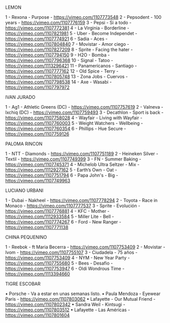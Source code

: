 

LEMON

1 - Rexona - Purpose - https://vimeo.com/1107773548
2 - Pepsodent - 100 years - https://vimeo.com/1107776159
3 - Pepsi - Si a todo - https://vimeo.com/1107772381
4 - La Virginia - Borderline - https://vimeo.com/1107821981
5 - Uber - Become Independet - https://vimeo.com/1107774921
6 - Sadia - Aces - https://vimeo.com/1107804840
7 - Movistar - Amor ciego - https://vimeo.com/1107827209
8 - Sprite - Facing the hater - https://vimeo.com/1107794150
9 - H2O - Bomba - https://vimeo.com/1107796368
10 - Signal - Tatoo - https://vimeo.com/1113296421
11 - Panamericanos - Santiago - https://vimeo.com/1107777162
12 - Old Spice - Terry - https://vimeo.com/1107805748
13 - Zona Jobs - Cuervos - https://vimeo.com/1107798538
14 - Axe - Wasabi - https://vimeo.com/1107797972



IVAN JURADO

1 - Ag1 - Athletic Greens (DC) - https://vimeo.com/1107757619
2 - Valneva - Ixchiq (DC) - https://vimeo.com/1107759493
3 - Decathlon - Sport is back - https://vimeo.com/1107758028
4 - Wayfair - Living with Wayfair - https://vimeo.com/1107760003
5 - Weight Watchers - Wellbeing - https://vimeo.com/1107760354
6 - Phillips - Hue Secure - https://vimeo.com/1107759126




PALOMA RINCON

1 - NTT - Diamonds - https://vimeo.com/1107751189
2 - Heineken Silver - Textil - https://vimeo.com/1107749399
3 - FN - Summer Baking - https://vimeo.com/1107745371
4 - Michelob Ultra Seltzer - Mix - https://vimeo.com/1112927162
5 - Earth’s Own - Oat - https://vimeo.com/1107751794
6 -  Papa John's - Big - https://vimeo.com/1107749963



LUCIANO URBANI

1 - Dubai - Nakheel - https://vimeo.com/1107778294
2 -  Toyota - Race in Monaco - https://vimeo.com/1107777537
3 -  Sprite - Evolución - https://vimeo.com/1107776881
4 - KFC - Mother - https://vimeo.com/1112933584
5 -  Miller Lite - Bell - https://vimeo.com/1107774267
6 - Ford - New Ranger - https://vimeo.com/1107771138




CHINA PEQUENINO

1 - Reebok - ft Maria Becerra - https://vimeo.com/1107753409
2 -  Movistar - Ivom - https://vimeo.com/1107755107
3 -  Ciudadela - 75 años - https://vimeo.com/1107753409
4 - NYM - New Year Party - https://vimeo.com/1107755680
5 - Bees - Desafio - https://vimeo.com/1107753947
6 - Oldi Wondrous Time - https://vimeo.com/1113394660


TIGRE ESCOBAR

• Porsche - Va a estar en unas semanas listo.
• Paula Mendoza - Eyewear Paris - https://vimeo.com/1107803062
• Lafayette - Our Mutual Friend - https://vimeo.com/1107802342
• Sandra Weil - Kintsugi - https://vimeo.com/1107803512
• Lafayette - Las Américas - https://vimeo.com/1107801604



